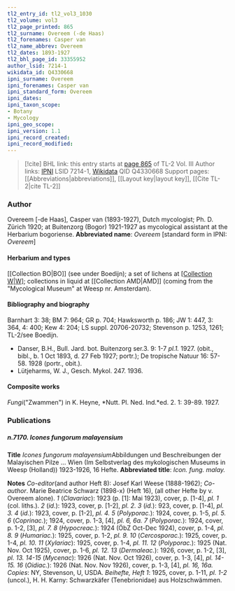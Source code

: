 ```yaml
---
tl2_entry_id: tl2_vol3_1030
tl2_volume: vol3
tl2_page_printed: 865
tl2_surname: Overeem (-de Haas)
tl2_forenames: Casper van
tl2_name_abbrev: Overeem
tl2_dates: 1893-1927
tl2_bhl_page_id: 33355952
author_lsid: 7214-1
wikidata_id: Q4330668
ipni_surname: Overeem
ipni_forenames: Casper van
ipni_standard_form: Overeem
ipni_dates: 
ipni_taxon_scope: 
- Botany
- Mycology
ipni_geo_scope: 
ipni_version: 1.1
ipni_record_created: 
ipni_record_modified:
---
```


> [!cite] BHL link: this entry starts at [page 865](https://www.biodiversitylibrary.org/page/33355952) of TL-2 Vol. III
> Author links: [IPNI](https://www.ipni.org/a/7214-1) LSID 7214-1, [Wikidata](https://www.wikidata.org/wiki/Q4330668) QID Q4330668
> Support pages: [[Abbreviations|abbreviations]], [[Layout key|layout key]], [[Cite TL-2|cite TL-2]]

### Author

Overeem \[-de Haas\], Casper van (1893-1927), Dutch mycologist; Ph. D. Zürich 1920; at Buitenzorg (Bogor) 1921-1927 as mycological assistant at the Herbarium bogoriense. 
**Abbreviated name**: *Overeem* \[standard form in IPNI: *Overeem*\]

#### Herbarium and types

[[Collection BO|BO]] (see under Boedijn); a set of lichens at [[Collection W|W]](82); collections in liquid at [[Collection AMD|AMD]] (coming from the "Mycological Museum" at Weesp nr. Amsterdam).

#### Bibliography and biography

Barnhart 3: 38; BM 7: 964; GR p. 704; Hawksworth p. 186; JW 1: 447, 3: 364, 4: 400; Kew 4: 204; LS suppl. 20706-20732; Stevenson p. 1253, 1261; TL-2/see Boedijn.
- Danser, B.H., Bull. Jard. bot. Buitenzorg ser.3. 9: 1-7 *pl.1.* 1927. (obit., bibl., b. 1 Oct 1893, d. 27 Feb 1927; portr.); De tropische Natuur 16: 57-58. 1928 (portr., obit.).
- Lütjeharms, W. J., Gesch. Mykol. 247. 1936.

#### Composite works

*Fungi*("Zwammen") in K. Heyne, *Nutt. Pl. Ned. Ind.*ed. 2. 1: 39-89. 1927.

### Publications

##### n.7170. Icones fungorum malayensium

**Title**
*Icones fungorum malayensium*Abbildungen und Beschreibungen der Malayischen Pilze ... Wien (Im Selbstverlag des mykologischen Museums in Weesp (Holland)) 1923-1926, 16 Hefte.
**Abbreviated title**: *Icon. fung. malay.*

**Notes**
*Co-editor*(and author Heft 8): Josef Karl Weese (1888-1962); *Co-author*. Marie Beatrice Schwarz (1898-x) (Heft 16), (all other Hefte by v. Overeem alone).
*1* (*Clavariac*): 1923 (p. \[1\]: Mai 1923), cover, p. \[1-4\], *pl. 1* (col. liths.).
*2* (*id.*): 1923, cover, p. \[1-2\], *pl. 2.*
*3* (*id.*): 923, cover, p. \[1-4\], *pl. 3.*
*4* (*id.*): 1923, cover, p. \[1-2\], *pl. 4.*
*5* (*Polyporac.*): 1924, cover, p. 1-5, *pl. 5.*
*6* (*Coprinac.*); 1924, cover, p. 1-3, \[4\], *pl. 6, 6a.*
*7* (*Polyporac.*): 1924, cover, p. 1-2, \[3\], *pl. 7.*
*8* (*Hypocreac.*): 1924 (ÖbZ Oct-Dec 1924), cover, p. 1-4, *pl. 8.*
*9* (*Humariac.*): 1925, cover, p. 1-2, *pl. 9.*
*10* (*Cercosporac.*): 1925, cover, p. 1-4, *pl. 10.*
*11* (*Xylariac*): 1925, cover, p. 1-4, *pl. 11.*
*12* (*Polyporac.*): 1925 (Nat. Nov. Oct 1925), cover, p. 1-6, *pl. 12.*
*13* (*Dermaleac.*): 1926, cover, p. 1-2, \[3\], *pl. 13.*
*14-15* (*Mycenac*): 1926 (Nat. Nov. Oct 1926), cover, p. 1-3, \[4\], *pl. 14-15.*
*16* (*Oidiac.*): 1926 (Nat. Nov. Nov 1926), cover, p. 1-3, \[4\], *pl. 16, 16a.*
*Copies*: NY, Stevenson, U, USDA.
*Beihefte, Heft 1*: 1925, cover, p. 1-11, *pl. 1-2* (uncol.), H. H. Karny: Schwarzkäfer (Tenebrionidae) aus Holzschwämmen.

